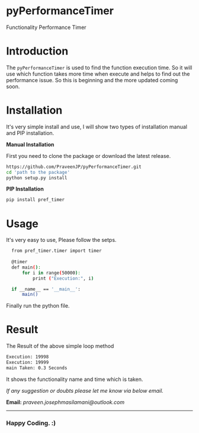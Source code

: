 # pyPerformanceTimer
Functionality Performance Timer

# Introduction
The `pyPerformanceTimer` is used to find the function execution time. So it will use which function takes more time when execute and helps to find out the performance issue. So this is beginning and the more updated coming soon.

# Installation
It's very simple install and use, I will show two types of installation manual and PIP installation.

__Manual Installation__

First you need to clone the package or download the latest release.

``` bash
https://github.com/PraveenJP/pyPerformanceTimer.git
cd 'path to the package'
python setup.py install
```
__PIP Installation__

``` bash
pip install pref_timer
```

# Usage

It's very easy to use, Please follow the setps.

```bash
  from pref_timer.timer import timer
  
  @timer
  def main():
      for i in range(50000):
          print ("Execution:", i)

  if __name__ == '__main__':
      main()
```

Finally run the python file.

# Result

The Result of the above simple loop method
``` bash
Execution: 19998
Execution: 19999
main Taken: 0.3 Seconds
```
It shows the functionality name and time which is taken.

_If any suggestion or doubts please let me know via below email._

__Email:__ _praveen.josephmasilamani@outlook.com_

- - - -

### Happy Coding. :)
